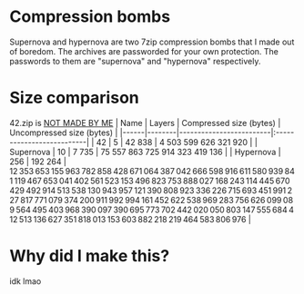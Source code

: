 # Compression bombs
Supernova and hypernova are two 7zip compression bombs that I made out of boredom. The archives are passworded for your own protection. The passwords to them are "supernova" and "hypernova" respectively.

# Size comparison
42.zip is [NOT MADE BY ME](https://github.com/iamtraction/zod)
| Name | Layers | Compressed size (bytes) | Uncompressed size (bytes) |
|------|--------|-------------------------|:--------------------------|
| 42 | 5 | 42 838 | 4 503 599 626 321 920 |
| Supernova | 10 | 7 735 | 75 557 863 725 914 323 419 136 |
| Hypernova | 256 | 192 264 | 12 353 653 155 963 782 858 428 671 064 387 042 666 598 916 611 580 939 841 119 467 653 041 402 561 523 153 496 823 753 888 027 168 243 114 445 670 429 492 914 513 538 130 943 957 121 390 808 923 336 226 715 693 451 991 227 817 771 079 374 200 911 992 994 161 452 622 538 969 283 756 626 099 089 564 495 403 968 390 097 390 695 773 702 442 020 050 803 147 555 684 412 513 136 627 351 818 013 153 603 882 218 219 464 583 806 976 |

# Why did I make this?
idk lmao
